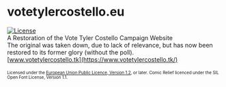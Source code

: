 # votetylercostello.eu
[![License](/img/eupl_1.2_badge.svg)](/LICENCE.txt)<br />
A Restoration of the Vote Tyler Costello Campaign Website<br />
The original was taken down, due to lack of relevance, but has now been restored to its former glory (without the poll).<br />
[www.votetylercostello.tk](https://www.votetylercostello.tk/)<br /><br />
<sub><sup>Licensed under the [European Union Public Licence, Version 1.2](/LICENCE.txt), or later.
Comic Relief licenced under the SIL Open Font License, Version 1.1.</sup></sub>
